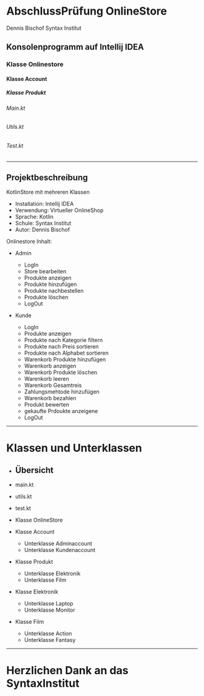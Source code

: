 # AbschlussPrüfung OnlineStore
Dennis Bischof Syntax Institut


## Konsolenprogramm auf Intellij IDEA
### Klasse Onlinestore
#### Klasse Account
##### Klasse Produkt
###### Main.kt
###### Utils.kt
###### Test.kt
___
 
## Projektbeschreibung

KotlinStore mit mehreren Klassen
- Installation: Intellij IDEA
- Verwendung: Virtueller OnlineShop
- Sprache: Kotlin
- Schule: Syntax Institut
- Autor: Dennis Bischof 

Onlinestore Inhalt:
- Admin 
  - LogIn
  - Store bearbeiten
  - Produkte anzeigen
  - Produkte hinzufügen
  - Produkte nachbestellen
  - Produkte löschen
  - LogOut

- Kunde
  - LogIn
  - Produkte anzeigen
  - Produkte nach Kategorie filtern
  - Produkte nach Preis sortieren 
  - Produkte nach Alphabet sortieren 
  - Warenkorb Produkte hinzufügen
  - Warenkorb anzeigen
  - Warenkorb Produkte löschen
  - Warenkorb leeren
  - Warenkorb Gesamtreis
  - Zahlungsmehtode hinzufügen
  - Warenkorb bezahlen
  - Produkt bewerten
  - gekaufte Prdoukte anzeigene
  - LogOut

--- 

# Klassen und Unterklassen


* Übersicht
    -
* main.kt
* utils.kt
* test.kt


* Klasse OnlineStore


* Klasse Account
  * Unterklasse Adminaccount
  * Unterklasse Kundenaccount
  

* Klasse Produkt
  * Unterklasse Elektronik
  * Unterklasse Film
  

* Klasse Elektronik
  * Unterklasse Laptop
  * Unterklasse Monitor
  
  
* Klasse Film
    * Unterklasse Action 
    * Unterklasse Fantasy

___
# Herzlichen Dank an das SyntaxInstitut 


